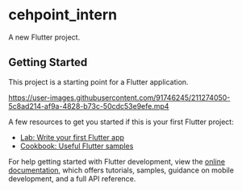 # cehpoint_intern

A new Flutter project.

## Getting Started

This project is a starting point for a Flutter application.


https://user-images.githubusercontent.com/91746245/211274050-5c8ad214-af9a-4828-b73c-50cdc53e9efe.mp4


A few resources to get you started if this is your first Flutter project:

- [Lab: Write your first Flutter app](https://docs.flutter.dev/get-started/codelab)
- [Cookbook: Useful Flutter samples](https://docs.flutter.dev/cookbook)

For help getting started with Flutter development, view the
[online documentation](https://docs.flutter.dev/), which offers tutorials,
samples, guidance on mobile development, and a full API reference.
